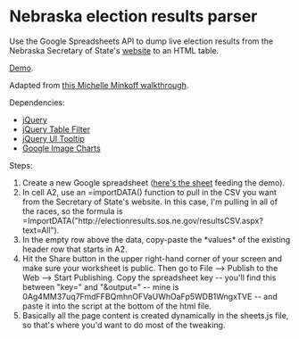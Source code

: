 Nebraska election results parser
==================

Use the Google Spreadsheets API to dump live election results from the Nebraska Secretary of State's <a href="http://electionresults.sos.ne.gov/resultsMedia.aspx" target="_blank">website</a> to an HTML table.

<a href="http://www.codywinchester.com/electionresults/" target="_blank">Demo</a>.

Adapted from <a href="http://michelleminkoff.com/2010/11/22/using-google-spreadsheets-as-your-database/" target="_blank">this Michelle Minkoff walkthrough</a>.

Dependencies:
<ul>
<li><a href="http://jquery.com/" target="_blank">jQuery</a></li>
<li><a href="https://github.com/hail2u/jquery.table-filter" target="_blank">jQuery Table Filter</a></li>
<li><a href="http://jqueryui.com/tooltip/" target="_blank">jQuery UI Tooltip</a></li>
<li><a href="https://developers.google.com/chart/image/" target="_blank">Google Image Charts</a></li>
</ul>

Steps:
<ol>
<li>Create a new Google spreadsheet (<a href="https://docs.google.com/spreadsheet/ccc?key=0Ag4MM37uq7FmdFFBQmhnOFVaUWhOaFp5WDB1WngxTVE&usp=sharing" target="_blank">here's the sheet</a> feeding the demo).</li>
<li>In cell A2, use an =importDATA() function to pull in the CSV you want from the Secretary of State's website. In this case, I'm pulling in all of the races, so the formula is =ImportDATA("http://electionresults.sos.ne.gov/resultsCSV.aspx?text=All").</li>
<li>In the empty row above the data, copy-paste the *values* of the existing header row that starts in A2.</li>
<li>Hit the Share button in the upper right-hand corner of your screen and make sure your worksheet is public. Then go to File --> Publish to the Web --> Start Publishing. Copy the spreadsheet key -- you'll find this between "key=" and "&output=" -- mine is 0Ag4MM37uq7FmdFFBQmhnOFVaUWhOaFp5WDB1WngxTVE -- and paste it into the script at the bottom of the html file.</li>
<li>Basically all the page content is created dynamically in the sheets.js file, so that's where you'd want to do most of the tweaking.</li>
</ol>
